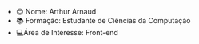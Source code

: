 - 😊 Nome: Arthur Arnaud
- 📚 Formação: Estudante de Ciências da Computação
- 💻Área de Interesse: Front-end





<!---
Ayabyss/Ayabyss is a ✨ special ✨ repository because its `README.md` (this file) appears on your GitHub profile.
You can click the Preview link to take a look at your changes.
--->
